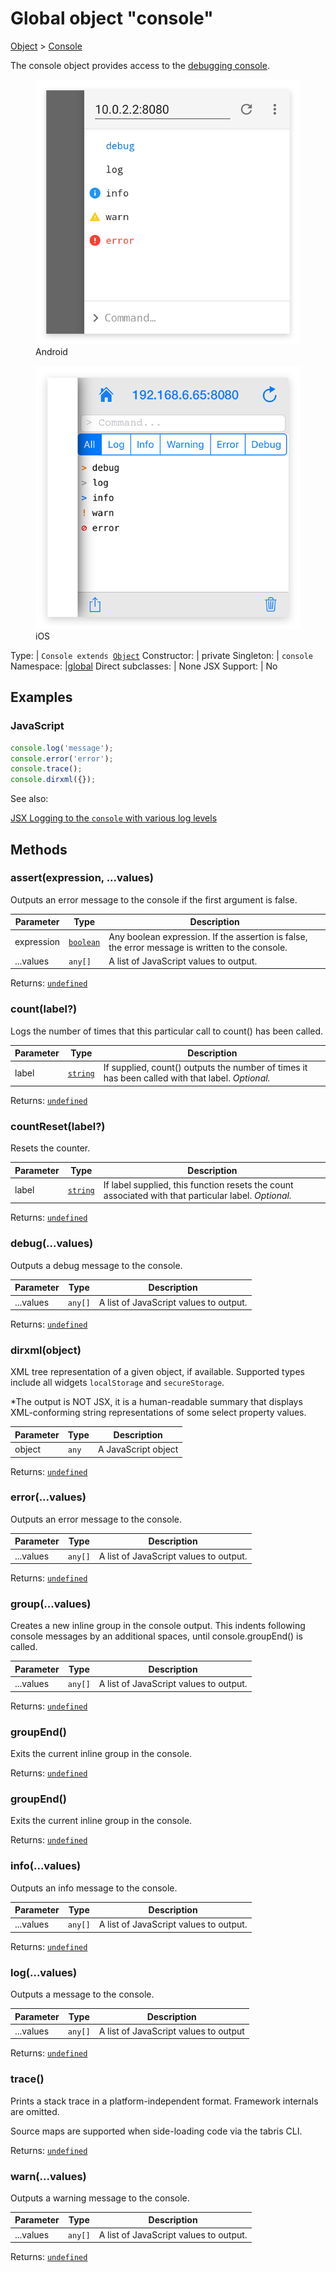 ---
---
# Global object "console"

<a href="https://developer.mozilla.org/en-US/docs/Web/JavaScript/Reference/Global_Objects/Object" title="View &quot;Object&quot; on MDN">Object</a> > <a href="#" >Console</a>

The console object provides access to the [debugging console](../debug.md).


<div class="tabris-image"><figure><div><img srcset="img/android/Console.png 2x" src="img/android/Console.png" alt="Console on Android"/></div><figcaption>Android</figcaption></figure><figure><div><img srcset="img/ios/Console.png 2x" src="img/ios/Console.png" alt="Console on iOS"/></div><figcaption>iOS</figcaption></figure></div>

Type: | <code style="white-space: nowrap">Console extends <a href="https://developer.mozilla.org/en-US/docs/Web/JavaScript/Reference/Global_Objects/Object" title="View &quot;Object&quot; on MDN">Object</a></code>
Constructor: | private
Singleton: | `console`
Namespace: |<a href="../modules.html#startup" >global</a>
Direct subclasses: | None
JSX Support: | No


## Examples
### JavaScript


```js
console.log('message');
console.error('error');
console.trace();
console.dirxml({});
```



See also:
  
[<span class='language jsx'>JSX</span> Logging to the `console` with various log levels](https://playground.tabris.com/?gitref=v3.7.0&snippet=console.jsx)

## Methods

### assert(expression, ...values)



Outputs an error message to the console if the first argument is false.


Parameter|Type|Description
-|-|-
expression | <code style="white-space: nowrap"><a href="https://developer.mozilla.org/en-US/docs/Web/JavaScript/Data_structures#Boolean_type" title="View &quot;boolean&quot; on MDN">boolean</a></code> | Any boolean expression. If the assertion is false, the error message is written to the console.
...values | <code style="white-space: nowrap"><a title="Literally any JavaScript value">any</a>[]</code> | A list of JavaScript values to output.


Returns: <code style="white-space: nowrap"><a href="https://developer.mozilla.org/en-US/docs/Web/JavaScript/Data_structures#Undefined_type" title="View &quot;undefined&quot; on MDN">undefined</a></code>

### count(label?)



Logs the number of times that this particular call to count() has been called.


Parameter|Type|Description
-|-|-
label | <code style="white-space: nowrap"><a href="https://developer.mozilla.org/en-US/docs/Web/JavaScript/Data_structures#String_type" title="View &quot;string&quot; on MDN">string</a></code> | If supplied, count() outputs the number of times it has been called with that label. *Optional.*


Returns: <code style="white-space: nowrap"><a href="https://developer.mozilla.org/en-US/docs/Web/JavaScript/Data_structures#Undefined_type" title="View &quot;undefined&quot; on MDN">undefined</a></code>

### countReset(label?)



Resets the counter.


Parameter|Type|Description
-|-|-
label | <code style="white-space: nowrap"><a href="https://developer.mozilla.org/en-US/docs/Web/JavaScript/Data_structures#String_type" title="View &quot;string&quot; on MDN">string</a></code> | If label supplied, this function resets the count associated with that particular label. *Optional.*


Returns: <code style="white-space: nowrap"><a href="https://developer.mozilla.org/en-US/docs/Web/JavaScript/Data_structures#Undefined_type" title="View &quot;undefined&quot; on MDN">undefined</a></code>

### debug(...values)



Outputs a debug message to the console.


Parameter|Type|Description
-|-|-
...values | <code style="white-space: nowrap"><a title="Literally any JavaScript value">any</a>[]</code> | A list of JavaScript values to output.


Returns: <code style="white-space: nowrap"><a href="https://developer.mozilla.org/en-US/docs/Web/JavaScript/Data_structures#Undefined_type" title="View &quot;undefined&quot; on MDN">undefined</a></code>

### dirxml(object)



XML tree representation of a given object, if available. Supported types include all widgets `localStorage` and `secureStorage`. 

*The output is NOT JSX, it is a human-readable summary that displays XML-conforming string representations of some select property values.


Parameter|Type|Description
-|-|-
object | <code style="white-space: nowrap"><a title="Literally any JavaScript value">any</a></code> | A JavaScript object


Returns: <code style="white-space: nowrap"><a href="https://developer.mozilla.org/en-US/docs/Web/JavaScript/Data_structures#Undefined_type" title="View &quot;undefined&quot; on MDN">undefined</a></code>

### error(...values)



Outputs an error message to the console.


Parameter|Type|Description
-|-|-
...values | <code style="white-space: nowrap"><a title="Literally any JavaScript value">any</a>[]</code> | A list of JavaScript values to output.


Returns: <code style="white-space: nowrap"><a href="https://developer.mozilla.org/en-US/docs/Web/JavaScript/Data_structures#Undefined_type" title="View &quot;undefined&quot; on MDN">undefined</a></code>

### group(...values)



Creates a new inline group in the console output. This indents following console messages by an additional spaces, until console.groupEnd() is called.


Parameter|Type|Description
-|-|-
...values | <code style="white-space: nowrap"><a title="Literally any JavaScript value">any</a>[]</code> | A list of JavaScript values to output.


Returns: <code style="white-space: nowrap"><a href="https://developer.mozilla.org/en-US/docs/Web/JavaScript/Data_structures#Undefined_type" title="View &quot;undefined&quot; on MDN">undefined</a></code>

### groupEnd()



Exits the current inline group in the console.

Returns: <code style="white-space: nowrap"><a href="https://developer.mozilla.org/en-US/docs/Web/JavaScript/Data_structures#Undefined_type" title="View &quot;undefined&quot; on MDN">undefined</a></code>

### groupEnd()



Exits the current inline group in the console.

Returns: <code style="white-space: nowrap"><a href="https://developer.mozilla.org/en-US/docs/Web/JavaScript/Data_structures#Undefined_type" title="View &quot;undefined&quot; on MDN">undefined</a></code>

### info(...values)



Outputs an info message to the console.


Parameter|Type|Description
-|-|-
...values | <code style="white-space: nowrap"><a title="Literally any JavaScript value">any</a>[]</code> | A list of JavaScript values to output.


Returns: <code style="white-space: nowrap"><a href="https://developer.mozilla.org/en-US/docs/Web/JavaScript/Data_structures#Undefined_type" title="View &quot;undefined&quot; on MDN">undefined</a></code>

### log(...values)



Outputs a message to the console.


Parameter|Type|Description
-|-|-
...values | <code style="white-space: nowrap"><a title="Literally any JavaScript value">any</a>[]</code> | A list of JavaScript values to output


Returns: <code style="white-space: nowrap"><a href="https://developer.mozilla.org/en-US/docs/Web/JavaScript/Data_structures#Undefined_type" title="View &quot;undefined&quot; on MDN">undefined</a></code>

### trace()



Prints a stack trace in a platform-independent format. Framework internals are omitted.

Source maps are supported when side-loading code via the tabris CLI.

Returns: <code style="white-space: nowrap"><a href="https://developer.mozilla.org/en-US/docs/Web/JavaScript/Data_structures#Undefined_type" title="View &quot;undefined&quot; on MDN">undefined</a></code>

### warn(...values)



Outputs a warning message to the console.


Parameter|Type|Description
-|-|-
...values | <code style="white-space: nowrap"><a title="Literally any JavaScript value">any</a>[]</code> | A list of JavaScript values to output.


Returns: <code style="white-space: nowrap"><a href="https://developer.mozilla.org/en-US/docs/Web/JavaScript/Data_structures#Undefined_type" title="View &quot;undefined&quot; on MDN">undefined</a></code>



